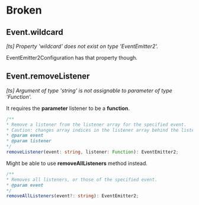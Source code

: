 # Broken
## Event.wildcard
*[ts] Property 'wildcard' does not exist on type 'EventEmitter2'.*

EventEmitter2Configuration has that property though.
## Event.removeListener
*[ts] Argument of type 'string' is not assignable to parameter of type 'Function'.*

It requires the **parameter** listener to be a **function**.
```typescript
/**
* Remove a listener from the listener array for the specified event.
* Caution: changes array indices in the listener array behind the listener.
* @param event
* @param listener
*/
removeListener(event: string, listener: Function): EventEmitter2;
```
Might be able to use **removeAllListeners** method instead.
```typescript
/**
* Removes all listeners, or those of the specified event.
* @param event
*/
removeAllListeners(event?: string): EventEmitter2;
```